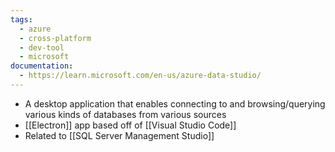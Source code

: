 ```yaml
---
tags:
  - azure
  - cross-platform
  - dev-tool
  - microsoft
documentation:
  - https://learn.microsoft.com/en-us/azure-data-studio/
---
```

- A desktop application that enables connecting to and browsing/querying various kinds of databases from various sources
- [[Electron]] app based off of [[Visual Studio Code]]
- Related to [[SQL Server Management Studio]]